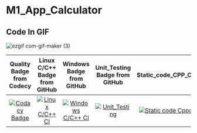 # M1_App_Calculator 

## Code In GIF                 
![ezgif com-gif-maker (3)](https://user-images.githubusercontent.com/80145154/143379745-7f67ff34-bef8-48f5-9d21-cab3991595e8.gif)

|Quality Badge from Codecy|Linux C/C++ Badge from GitHub|Windows Badge from GitHub| Unit_Testing Badge from GitHub| Static_code_CPP_CHECK|
|:--:|:--:|:--:|:--:|:--:|
|[![Codacy Badge](https://app.codacy.com/project/badge/Grade/8d47991a3e6b4064864c5104cf6aee5d)](https://www.codacy.com/gh/shaileshms18/M1_App_Calculator/dashboard?utm_source=github.com&amp;utm_medium=referral&amp;utm_content=shaileshms18/M1_App_Calculator&amp;utm_campaign=Badge_Grade)|[![Linux C/C++ CI](https://github.com/shaileshms18/M1_App_Calculator/actions/workflows/c-cpp.yml/badge.svg)](https://github.com/shaileshms18/M1_App_Calculator/actions/workflows/c-cpp.yml)|[![Windows C/C++ CI](https://github.com/shaileshms18/M1_App_Calculator/actions/workflows/Windows_c-cpp.yml/badge.svg)](https://github.com/shaileshms18/M1_App_Calculator/actions/workflows/Windows_c-cpp.yml)|[![Unit_Testing](https://github.com/shaileshms18/M1_App_Calculator/actions/workflows/Unit_Testing.yml/badge.svg)](https://github.com/shaileshms18/M1_App_Calculator/actions/workflows/Unit_Testing.yml)|[![Static code Cppcheck](https://github.com/shaileshms18/M1_App_Calculator/actions/workflows/CppCheck.yml/badge.svg)](https://github.com/shaileshms18/M1_App_Calculator/actions/workflows/CppCheck.yml)|







